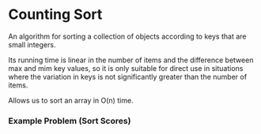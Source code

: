 # Counting Sort

An algorithm for sorting a collection of objects according to keys that are small integers.

Its running time is linear in the number of items and the difference between max and mim key values, so it is only suitable for direct use in situations where the variation in keys is not significantly greater than the number of items.

Allows us to sort an array in O(n) time.

### Example Problem (Sort Scores)

[Sort Scores]: ./sort-scores.md
